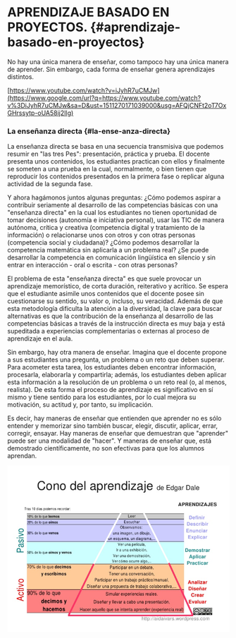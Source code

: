 # APRENDIZAJE BASADO EN PROYECTOS. {#aprendizaje-basado-en-proyectos}

No hay una única manera de enseñar, como tampoco hay una única manera de aprender. Sin embargo, cada forma de enseñar genera aprendizajes distintos.

[https://www.youtube.com/watch?v=iJyhR7uCMJw](https://www.google.com/url?q=https://www.youtube.com/watch?v%3DiJyhR7uCMJw&sa=D&ust=1511270171039000&usg=AFQjCNFt2oT7OxGHrssytp-oUA58ij2Ilg)

### La enseñanza directa {#la-ense-anza-directa}

La enseñanza directa se basa en una secuencia transmisiva que podemos resumir en &quot;las tres Pes&quot;: presentación, práctica y prueba. El docente presenta unos contenidos, los estudiantes practican con ellos y finalmente se someten a una prueba en la cual, normalmente, o bien tienen que reproducir los contenidos presentados en la primera fase o replicar alguna actividad de la segunda fase.

Y ahora hagámonos juntos algunas preguntas: ¿Cómo podemos aspirar a contribuir seriamente al desarrollo de las competencias básicas con una &quot;enseñanza directa&quot; en la cual los estudiantes no tienen oportunidad de tomar decisiones (autonomía e iniciativa personal), usar las TIC de manera autónoma, crítica y creativa (competencia digital y tratamiento de la información) o relacionarse unos con otros y con otras personas (competencia social y ciudadana)? ¿Cómo podemos desarrollar la competencia matemática sin aplicarla a un problema real? ¿Se puede desarrollar la competencia en comunicación lingüística en silencio y sin entrar en interacción - oral o escrita - con otras personas?

El problema de esta &quot;enseñanza directa&quot; es que suele provocar un aprendizaje memorístico, de corta duración, reiterativo y acrítico. Se espera que el estudiante asimile unos contenidos que el docente posee sin cuestionarse su sentido, su valor o, incluso, su veracidad. Además de que esta metodología dificulta la atención a la diversidad, la clave para buscar alternativas es que la contribución de la enseñanza al desarrollo de las competencias básicas a través de la instrucción directa es muy baja y está supeditada a experiencias complementarias o externas al proceso de aprendizaje en el aula.

Sin embargo, hay otra manera de enseñar. Imagina que el docente propone a sus estudiantes una pregunta, un problema o un reto que deben superar. Para acometer esta tarea, los estudiantes deben encontrar información, procesarla, elaborarla y compartirla; además, los estudiantes deben aplicar esta información a la resolución de un problema o un reto real (o, al menos, realista). De esta forma el proceso de aprendizaje es significativo en sí mismo y tiene sentido para los estudiantes, por lo cual mejora su motivación, su actitud y, por tanto, su implicación.

Es decir, hay maneras de enseñar que entienden que aprender no es sólo entender y memorizar sino también buscar, elegir, discutir, aplicar, errar, corregir, ensayar. Hay maneras de enseñar que demuestran que &quot;aprender&quot; puede ser una modalidad de &quot;hacer&quot;. Y maneras de enseñar que, está demostrado científicamente, no son efectivas para que los alumnos aprendan.

![](images/image1.png)